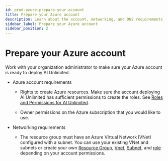 ```yaml
---
id: prod-azure-prepare-your-account
title: Prepare your Azure account
description: Learn about the account, networking, and DNS requirements before deploying AI Unlimited on Azure. 
sidebar_label: Prepare your Azure account 
sidebar_position: 2
---
```


# Prepare your Azure account

Work with your organization administrator to make sure your Azure account is ready to deploy AI Unlimited.

-  Azure account requirements 

    - Rights to create Azure resources. Make sure the account deploying AI Unlimited has sufficient permissions to create the roles. See [Roles and Permissions for AI Unlimited](/docs/install-ai-unlimited/production/Azure/prod-azure-create-custom-role.md).

    - Owner permissions on the Azure subscription that you would like to use. 

- Networking requirements 

    - The resource group must have an Azure Virtual Network (VNet) configured with a subnet. You can use your existing VNet and subnets or create your own [Resource Group](https://learn.microsoft.com/en-us/azure/azure-resource-manager/management/manage-resource-groups-portal), [Vnet](https://learn.microsoft.com/en-us/azure/virtual-network/quick-create-portal), [Subnet](https://learn.microsoft.com/en-us/azure/virtual-network/virtual-network-manage-subnet?tabs=azure-portal), and [role](https://learn.microsoft.com/en-us/azure/role-based-access-control/custom-roles) depending on your account permissions.  



